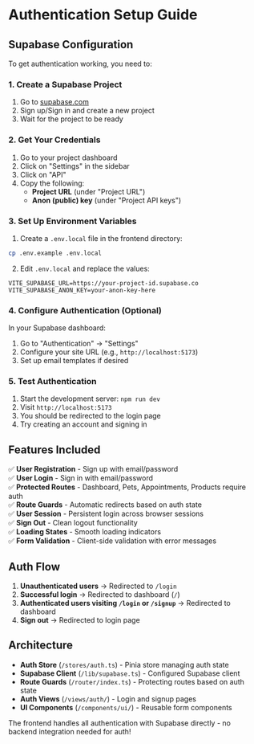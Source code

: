 # Authentication Setup Guide

## Supabase Configuration

To get authentication working, you need to:

### 1. Create a Supabase Project
1. Go to [supabase.com](https://supabase.com)
2. Sign up/Sign in and create a new project
3. Wait for the project to be ready

### 2. Get Your Credentials
1. Go to your project dashboard
2. Click on "Settings" in the sidebar
3. Click on "API"
4. Copy the following:
   - **Project URL** (under "Project URL")
   - **Anon (public) key** (under "Project API keys")

### 3. Set Up Environment Variables
1. Create a `.env.local` file in the frontend directory:
```bash
cp .env.example .env.local
```

2. Edit `.env.local` and replace the values:
```env
VITE_SUPABASE_URL=https://your-project-id.supabase.co
VITE_SUPABASE_ANON_KEY=your-anon-key-here
```

### 4. Configure Authentication (Optional)
In your Supabase dashboard:
1. Go to "Authentication" → "Settings"
2. Configure your site URL (e.g., `http://localhost:5173`)
3. Set up email templates if desired

### 5. Test Authentication
1. Start the development server: `npm run dev`
2. Visit `http://localhost:5173`
3. You should be redirected to the login page
4. Try creating an account and signing in

## Features Included

✅ **User Registration** - Sign up with email/password  
✅ **User Login** - Sign in with email/password  
✅ **Protected Routes** - Dashboard, Pets, Appointments, Products require auth  
✅ **Route Guards** - Automatic redirects based on auth state  
✅ **User Session** - Persistent login across browser sessions  
✅ **Sign Out** - Clean logout functionality  
✅ **Loading States** - Smooth loading indicators  
✅ **Form Validation** - Client-side validation with error messages  

## Auth Flow

1. **Unauthenticated users** → Redirected to `/login`
2. **Successful login** → Redirected to dashboard (`/`)
3. **Authenticated users visiting `/login` or `/signup`** → Redirected to dashboard
4. **Sign out** → Redirected to login page

## Architecture

- **Auth Store** (`/stores/auth.ts`) - Pinia store managing auth state
- **Supabase Client** (`/lib/supabase.ts`) - Configured Supabase client
- **Route Guards** (`/router/index.ts`) - Protecting routes based on auth state
- **Auth Views** (`/views/auth/`) - Login and signup pages
- **UI Components** (`/components/ui/`) - Reusable form components

The frontend handles all authentication with Supabase directly - no backend integration needed for auth! 
